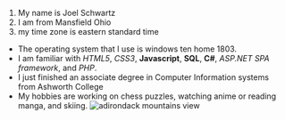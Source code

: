 
1. My name is Joel Schwartz
2. I am from Mansfield Ohio 
3. my time zone is eastern standard time
* The operating system that I use is windows ten home 1803.
* I am familiar with *HTML5*, *CSS3*,  **Javascript**, **SQL**, **C#**, *ASP.NET SPA framework*, and *PHP*.
* I just finished an associate degree in Computer Information systems from Ashworth College
* My hobbies are working on chess puzzles, watching anime or reading manga, and skiing.
![adirondack mountains view](https://www.wildernessphotographs.com/images/xl/Boreas-Mt-Treetop-crop-of-Elk-Lake-High-Peaks-_1000px.jpg)


